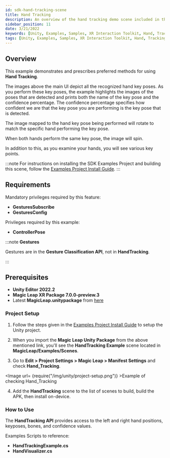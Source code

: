 ```yaml
---
id: sdk-hand-tracking-scene
title: Hand Tracking
description: An overview of the hand tracking demo scene included in the Magic Leap 2 Examples Project, which uses Unity's XR Interaction Toolkit.
sidebar_position: 11
date: 3/21/2022
keywords: [Unity, Examples, Samples, XR Interaction Toolkit, Hand, Tracking, Input]
tags: [Unity, Examples, Samples, XR Interaction Toolkit, Hand, Tracking, Input]
---
```


## Overview

This example demonstrates and prescribes preferred methods for using **Hand Tracking**.

The images above the main UI depict all the recognized hand key poses. As you perform these key poses, the example highlights the images of the poses that are detected and prints both the name of the key pose and the confidence percentage. The confidence percentage specifies how confident we are that the key pose you are performing is the key pose that is detected.

The image mapped to the hand key pose being performed will rotate to match the specific hand performing the key pose.

When both hands perform the same key pose, the image will spin.

In addition to this, as you examine your hands, you will see various key points.

:::note
For instructions on installing the SDK Examples Project and building this scene, follow the [Examples Project Install Guide](/versioned_docs/version-14-Jun-2023/guides/unity/sdk-example-scenes/sdk-install-setup.md).
:::

## Requirements

Mandatory privileges required by this feature:

- **GesturesSubscribe**
- **GesturesConfig**

Privileges required by this example:

- **ControllerPose**

:::note **Gestures**

Gestures are in the **Gesture Classification API**, not in **HandTracking**.

:::

## Prerequisites

- **Unity Editor 2022.2**
- **Magic Leap XR Package 7.0.0-preview.3**
- Latest **MagicLeap.unitypackage** from [here](https://thelab.magicleap.cloud/installers/ML_Hub_Installer.dmg)

### Project Setup

1. Follow the steps given in the [Examples Project Install Guide](/versioned_docs/version-14-Jun-2023/guides/unity/sdk-example-scenes/sdk-install-setup.md) to setup the Unity project.

2. When you import the **Magic Leap Unity Package** from the above mentioned link, you'll see the **HandTracking Example** scene located in **MagicLeap/Examples/Scenes**.

3. Go to **Edit > Project Settings > Magic Leap > Manifest Settings** and check **Hand_Tracking**.

<Image url= {require("/img/unity/project-setup.png")} >Example of checking Hand_Tracking</Image>

4. Add the **HandTracking** scene to the list of scenes to build, build the APK, then install on-device.

### How to Use

The **HandTracking API** provides access to the left and right hand positions, keyposes, bones, and confidence values.

Examples Scripts to reference:

- **HandTrackingExample.cs**
- **HandVisualizer.cs**
